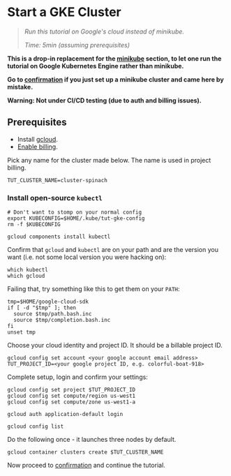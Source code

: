 # Start a GKE Cluster

> _Run this tutorial on Google's cloud instead of minikube._
>
> _Time: 5min (assuming prerequisites)_

[minikube]: /hosting/minikube

__This is a drop-in replacement for the
[minikube] section, to let one run the tutorial
on Google Kubernetes Engine rather than minikube.__

__Go to [confirmation](/hosting/confirm) if you
just set up a minikube cluster and came here by mistake.__

__Warning: Not under CI/CD testing (due to auth and billing issues).__

## Prerequisites

[gcloud downloads]: https://cloud.google.com/sdk/downloads#versioned
[gcloud]: https://cloud.google.com/sdk/
[Enable billing]: https://support.google.com/cloud/answer/6158867?hl=en

 * Install [gcloud].
 * [Enable billing].

Pick any name for the cluster made below.
The name is used in project billing.
<!-- @nameTheCluster -->
```
TUT_CLUSTER_NAME=cluster-spinach
```

### Install open-source `kubectl`

<!-- @initKubeConfig -->
```
# Don't want to stomp on your normal config
export KUBECONFIG=$HOME/.kube/tut-gke-config
rm -f $KUBECONFIG
```

<!-- @initKubeCtl -->
```
gcloud components install kubectl
```

Confirm that `gcloud` and `kubectl` are on your path
and are the version you want (i.e. not some local
version you were hacking on):

<!-- @whichPrograms -->
```
which kubectl
which gcloud
```

Failing that, try something like this to
get them on your `PATH`:

<!-- @setGCloudEnv -->
```
tmp=$HOME/google-cloud-sdk
if [ -d "$tmp" ]; then
  source $tmp/path.bash.inc
  source $tmp/completion.bash.inc
fi
unset tmp
```

Choose your cloud identity and project ID.
It should be a billable project ID.
<!-- @cloudIdentity -->
```
gcloud config set account <your google account email address>
TUT_PROJECT_ID=<your google project ID, e.g. colorful-boat-918>
```

Complete setup, login and confirm your settings:

<!-- @completeSetup -->
```
gcloud config set project $TUT_PROJECT_ID
gcloud config set compute/region us-west1
gcloud config set compute/zone us-west1-a
```

<!-- @login -->
```
gcloud auth application-default login
```

<!-- @confirmConfig -->
```
gcloud config list
```

Do the following once - it launches three nodes by default.

<!-- @createCluster -->
```
gcloud container clusters create $TUT_CLUSTER_NAME
```

Now proceed to [confirmation](/hosting/confirm)
and continue the tutorial.
